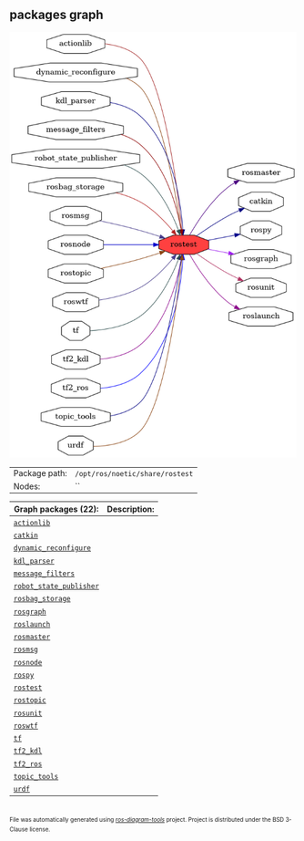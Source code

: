<!--
File was automatically generated using 'ros-diagram-tools' project.
Project is distributed under the BSD 3-Clause license.
-->

## packages graph

[![rostest](rostest.png "rostest")](rostest.png)

|     |     |
| --- | --- |
| Package path: | `/opt/ros/noetic/share/rostest` |
| Nodes: | `` |


| Graph packages (22): | Description: |
| -------------------- | ------------ |
| [`actionlib`](actionlib.md) |  |
| [`catkin`](catkin.md) |  |
| [`dynamic_reconfigure`](dynamic_reconfigure.md) |  |
| [`kdl_parser`](kdl_parser.md) |  |
| [`message_filters`](message_filters.md) |  |
| [`robot_state_publisher`](robot_state_publisher.md) |  |
| [`rosbag_storage`](rosbag_storage.md) |  |
| [`rosgraph`](rosgraph.md) |  |
| [`roslaunch`](roslaunch.md) |  |
| [`rosmaster`](rosmaster.md) |  |
| [`rosmsg`](rosmsg.md) |  |
| [`rosnode`](rosnode.md) |  |
| [`rospy`](rospy.md) |  |
| [`rostest`](rostest.md) |  |
| [`rostopic`](rostopic.md) |  |
| [`rosunit`](rosunit.md) |  |
| [`roswtf`](roswtf.md) |  |
| [`tf`](tf.md) |  |
| [`tf2_kdl`](tf2_kdl.md) |  |
| [`tf2_ros`](tf2_ros.md) |  |
| [`topic_tools`](topic_tools.md) |  |
| [`urdf`](urdf.md) |  |


</br>
<font size="1">
File was automatically generated using <a href="https://github.com/anetczuk/ros-diagram-tools"><i>ros-diagram-tools</i></a> project.
Project is distributed under the BSD 3-Clause license.
</font>
